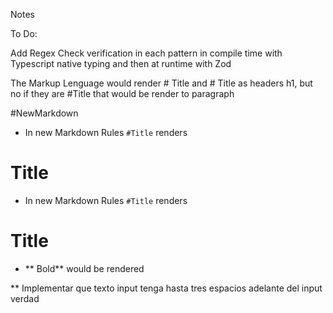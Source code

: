 Notes

To Do:

Add Regex Check verification in each pattern in compile time with Typescript native typing and then at runtime with Zod

The Markup Lenguage would render # Title and #       Title as headers h1, but no if they are #Title that would be render to paragraph

#NewMarkdown

+ In new Markdown Rules `#Title` renders

# Title

+ In new Markdown Rules `#Title` renders

# Title

+ ** Bold** would be rendered 


** Implementar que texto input tenga hasta tres espacios adelante del input verdad
